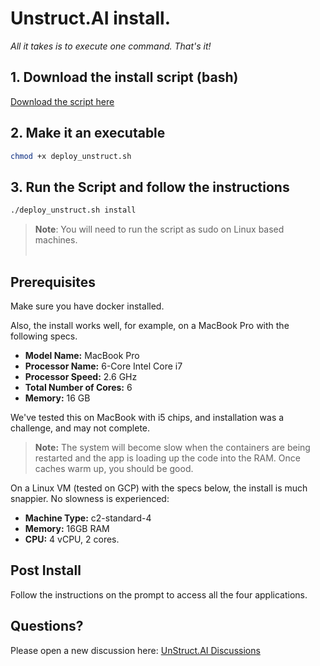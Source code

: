 # Unstruct.AI install. 
*All it takes is to execute one command. That's it!*

## 1. Download the install script (bash)
[Download the script here](https://github.com/unstructai/unincident/blob/master/docker/deploy_unstruct.sh)

## 2. Make it an executable 
```bash
chmod +x deploy_unstruct.sh 
```

## 3. Run the Script and follow the instructions 
```bash
./deploy_unstruct.sh install
```

> **Note**: You will need to run the script as sudo on Linux based machines. <br><br>

## Prerequisites
Make sure you have docker installed. 

Also, the install works well, for example, on a MacBook Pro with the following specs. 

- **Model Name:** MacBook Pro
- **Processor Name:** 6-Core Intel Core i7
- **Processor Speed:** 2.6 GHz
- **Total Number of Cores:** 6
- **Memory:** 16 GB

We've tested this on MacBook with i5 chips, and installation was a challenge, and may not complete.

> **Note:** The system will become slow when the containers are being restarted and the app is loading up the code into the RAM. Once caches warm up, you should be good. 

On a Linux VM (tested on GCP) with the specs below, the install is much snappier. No slowness is experienced:

- **Machine Type:** c2-standard-4 
- **Memory:** 16GB RAM 
- **CPU:** 4 vCPU, 2 cores. 

## Post Install 
Follow the instructions on the prompt to access all the four applications.

## Questions? 
Please open a new discussion here: [UnStruct.AI Discussions](https://github.com/orgs/unstructai/discussions)
